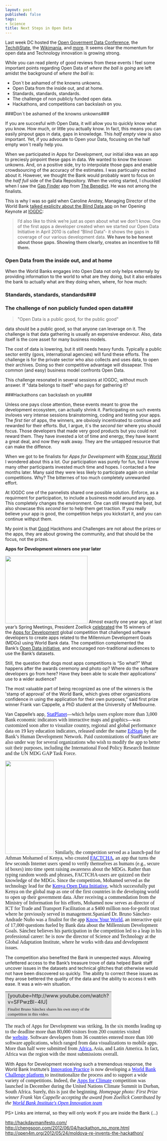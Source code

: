 ```yaml
--- 
layout: post
published: false
tags: 
- Science
title: Next Steps in Open Data
---
```

Last week DC hosted the [Open Goverment Data
Conference](http://www.data.gov/communities/conference), the
[Tech@State](http://tech.state.gov/profiles/blogs/tech-state-wiki-gov-agenda), the
[Wikimania](http://wikimania2012.wikimedia.org/wiki/Main_Page), and [more](http://developmentseed.org/blog/2012/july/09/week-dc-tech/). It seems clear
the momentum for open data and Technology innovation is growing strong.

While you can read plenty of good reviews from these events I feel some
important points regarding Open Data of *where the ball is going* are left amidst the background of *where the ball is*:

* Don´t be ashamed of the knowns unkowns.
* Open Data from the inside out, and at home.
* Standards, standards, standards.
* The challenge of non publicly funded open data.
* Hackathons, and competitions can backslash on you.

<!--more-->
###Don´t be ashamed of the knowns unkowns###

If you are succesful with Open Data, it will allow you to quickly know
what you know. How much, or little you actually know. In fact, this means you can
easily pinpout gaps in data, gaps in knowledge. This *half empty* view
is also important. Yet, if you advocate to Open your Data, focusing on
the half empty won´t really help you.

When we participated in Apps for Development, our initial idea was an
app to preciesly pinpoint these gaps in data. We wanted to know the
known unkowns. And, on a positive side, try to interpolate those gaps
and enable crowdsourcing of the accuracy of the estimates. I was
particualry excited about it. However, we thought the Bank would
probably want to focus on the *half full* side of the Data Repository.
When the voting started, I chuckled when I saw the [Gap Finder](x) app from
[The Benedict](#). He was not among the finalists.

This is why I was so gald when Caroline Anstey, Managing Director of the World Bank [talked 
explicity about the Blind Data app](http://www.worldbank.org/en/news/2012/07/10/second-international-open-government-data-conference) on her Opening Keynote at [IOGDC](#):

>I’d also like to think we’re just as open about what we don’t know. One
>of the first apps a developer created when we started our Open Data
>Initiative in April 2010 is called “Blind Data”- it shows the gaps in
>coverage of our various development data. **We have to be honest about
>those gaps. Showing them clearly, creates an incentive to fill them.**
 


### Open Data from the inside out, and at home ###

When the World Banks engages into Open Data not only helps externaly by
providing information to the world to what are they doing, but it also
enbales the bank to actually what are they doing when, where, for how
much:


### Standards, standards, standards###


### The challenge of non publicly funded open data###

>"Open Data is a public good, for the public good" 


data should be a public good, so that anyone can leverage on it. The
challenge is that data gathering is usually an expensive endevour. Also,
data itself is the core asset for many business models.
 
The cost of data is lowering, but it still needs heavy funds. Typically
a public sector entity (govs, international agencies) will fund these
efforts. The challenge is for the private sector who also collects and
uses data, to open their archives. Doing so their competitive advantage
will dissapear. This common (and easy) business model confronts Open Data.

This challenge resonated in several sessions at IOGDC, without much
answer. If "data belongs to itself" who pays for gathering it? 


###Hackathons can backslash on you###

Unless one pays close attention, these events meant to grow the
development ecosystem, can actually shrink it. Participating on such
events invloves very intense sessions brainstorming, coding and testing your
apps. The *first tier* of apps, the winners, are obviosly incentivated to continue and rewarded for
their efforts. But, I argue, it´s the *second tier* where you should
focus. Those developers that made very good products but you could not
reward them. They have invested a lot of time and energy, they have
learnt a great deal, and now they walk away. They are the untapped
resource that can make the diffence.

When we got to be finalists for *Apps for Development* with [Know your
World](#) I wondered about this a lot. Our participation was purely for
fun, but I know many other participants invested much time and hopes. I
contacted a few months later. Many said they were less likely to
participate again on similar competitions. Why? The bitternes of too 
much completely unrewarded effort.

At IOGDC one of the pannelists shared one possible solution. Enforce, as
a requirment for participation, to include a business model around any
app. This completely changes the environment. One can still reward the
best, but also showcase this *second tier* to help them get traction. 
If you really believe your app is good, the competition helps you kickstart it, 
and you can continue withput them.

My point is that [Good](http://hackdaymanifesto.com/) Hackthons and Challenges are not about the prizes or
the apps, they are about growing the community, and that should be the
focus, not the prizes.


 
<strong>Apps for Development winners one year later</strong>

<span style="font-family:serif;font-size:xx-small;">
</span>

<img class="size-full wp-image-2343 alignright" title="14225432" src="http://nasonurb.files.wordpress.com/2012/04/14225432.gif" alt="" width="265" height="217" />
Almost exactly one year ago, at last year’s Spring Meetings, President Zoellick <a href="http://web.worldbank.org/WBSITE/EXTERNAL/NEWS/0,,contentMDK:22888693~pagePK:34370~piPK:34424~theSitePK:4607,00.html" target="_blank">celebrated</a> the 15 winners of the <a href="http://data.worldbank.org/developers/appsfordevelopment" target="_blank">Apps for Development</a> global competition that challenged software developers to create apps related to the Millennium Development Goals (MDGs) using World Bank data. The competition complemented the Bank’s <a href="http://data.worldbank.org/" target="_blank">Open Data initiative</a>, and encouraged non-traditional audiences to use the Bank’s datasets.

Still, the question that dogs most apps competitions is “So what?” What happens after the awards ceremony and photo op? Where do the software developers go from here? Have they been able to scale their applications’ use to a wider audience?

The most valuable part of being recognized as one of the winners is the 'stamp of approval' of the World Bank, which gives other organizations confidence in using the application for their own purposes,” said first prize winner Frank van Cappelle, a PhD student at the University of Melbourne.

Van Cappelle’s app, <a href="http://www.statsilk.com/maps/statplanet-world-bank-open-data" target="_blank"><span style="color:#0000ff;font-family:serif;font-size:medium;"><span style="text-decoration:underline;">StatPlanet</span></span></a><span style="font-family:serif;font-size:medium;">—which helps users explore more than 3,000 Bank economic indicators with interactive maps and graphics—was customized soon after to visualize country, regional and global performance data on 19 key education indicators, released under the name </span><a href="http://blogs.worldbank.org/education/node/647" target="_blank"><span style="color:#0000ff;font-family:serif;font-size:medium;"><span style="text-decoration:underline;">EdStats</span></span></a><span style="font-family:serif;font-size:medium;"> by the Bank’s Human Development Network. Paid customizations of StatPlanet are also under way for several organizations who wish to modify the app to better suit their purposes, including the International Food Policy Research Institute and the UN MDG GAP Task Force.</span><span style="font-family:serif;font-size:xx-small;">
</span>

<span style="font-family:serif;font-size:medium;"><img class=" wp-image-2344 alignleft" title="14006008" src="http://nasonurb.files.wordpress.com/2012/04/14006008.gif?w=156" alt="" width="156" height="300" />
Similarly, the competition served as a launch-pad for Athman Mohamed of Kenya, who created <a href="http://appsfordevelopment.challengepost.com/submissions/665-factcha-stop-spam-advocate-for-the-mdgs" target="_blank"><span style="color:#0000ff;font-family:serif;font-size:medium;">FACTCHA</span></a><span style="font-family:serif;font-size:medium;">, an app that turns the few seconds Internet users spend to verify themselves as humans (e.g., secure id boxes) into time spent raising awareness about the MDGs. Rather than typing random words and phrases, FACTCHA-users are quizzed on their knowledge of the MDGs. Since the competition, Mohamed served as the technology lead for the </span><a href="http://opendata.go.ke/" target="_blank"><span style="color:#0000ff;font-family:serif;font-size:medium;">Kenya Open Data Initiative</span></a><span style="font-family:serif;font-size:medium;">, which successfully put Kenya on the global map as one of the first countries in the developing world to open up their government data. After receiving a commendation from the Ministry of Information for his efforts, Mohamed now serves as director of ICT for Trade and Transport Facilitation at a $400 million non-for-profit trust where he previously served in management.</span>Spaniard Dr. Bruno Sánchez-Andrade Nuño was a finalist for the app </span><a href="http://www.quiz2015.com/" target="_blank"><span style="color:#0000ff;font-family:serif;font-size:medium;"><span style="text-decoration:underline;">Know Your World</span></span></a><span style="font-family:serif;font-size:medium;">, an interactive quiz of 17,000 questions fueled by Bank data about the Millennium Development Goals. Sánchez believes his participation in the competition led to a leap in his professional career: he is now the director of Science and Technology at the Global Adaptation Institute, where he works with data and development issues.</span>

The competition also benefited the Bank in unexpected ways. Allowing unfettered access to the Bank’s treasure trove of data helped Bank staff uncover issues in the datasets and technical glitches that otherwise would not have been discovered so quickly. The ability to correct these issues as they arose bettered the quality of the data and the ability to access it with ease. It was a win-win situation.
<table border="0" cellspacing="0" cellpadding="0">
<tbody>
<tr valign="top">
<td valign="middle" bgcolor="#DCDCDC" width="272">[youtube=http://www.youtube.com/watch?v=SFPwzBl-4lU]</td>
</tr>
<tr valign="top">
<td valign="middle" bgcolor="#DCDCDC" width="272"><span style="font-family:serif;font-size:small;">Finalist Bruno Sánchez shares his own story of the competition in this video.</span></td>
</tr>
</tbody>
</table>
<span style="font-family:serif;font-size:medium;">The reach of Apps for Development was striking. In the six months leading up to the deadline more than 80,000 visitors from 200 countries visited the </span><a href="http://appsfordevelopment.challengepost.com/" target="_blank"><span style="color:#0000ff;font-family:serif;font-size:medium;"><span style="text-decoration:underline;">website</span></span></a><span style="font-family:serif;font-size:medium;">. Software developers from 36 countries entered more than 100 software applications, which ranged from data visualizations to mobile apps. More than half were submitted from </span><a href="http://web.worldbank.org/WBSITE/EXTERNAL/NEWS/0,,contentMDK:22823055~menuPK:34457~pagePK:34370~piPK:34424~theSitePK:4607,00.html" target="_blank"><span style="color:#0000ff;font-family:serif;font-size:medium;"><span style="text-decoration:underline;">Africa</span></span></a><span style="font-family:serif;font-size:medium;">, Asia, and Latin America. In fact, Africa was the region with the most submissions overall.</span>

With Apps for Development receiving such a tremendous response, the World Bank Institute’s <a href="http://wbi.worldbank.org/wbi/approach/innovation" target="_blank"><span style="color:#0000ff;font-family:serif;font-size:medium;"><span style="text-decoration:underline;">Innovation Practice</span></span></a><span style="font-family:serif;font-size:medium;"> is now developing a </span><a href="http://www.worldbank.org/challenge" target="_blank"><span style="color:#0000ff;font-family:serif;font-size:medium;"><span style="text-decoration:underline;">World Bank Challenge platform </span></span></a><span style="font-family:serif;font-size:medium;">to institutionalize the process and to support a wide variety of competitions. Indeed, the </span><a href="http://intranet.worldbank.org/WBSITE/INTRANET/INTRANETHOME/0,,contentMDK:23061893~menuPK:64140059~pagePK:6426483~piPK:6402841~theSitePK:86048,00.html" target="_blank"><span style="color:#0000ff;font-family:serif;font-size:medium;"><span style="text-decoration:underline;">Apps for Climate</span></span></a><span style="font-family:serif;font-size:medium;"> competition was launched in December during the United Nations Climate Summit in Durban, South Africa. Surely, this is just the beginning.
</span><span style="font-family:serif;font-size:medium;"><em>
Homepage photo: First Prize winner Frank Van Cappelle accepting the award from Zoellick</em></span><span style="font-family:serif;font-size:medium;">
</span><span style="font-family:serif;font-size:medium;"><em>
Contributed by the </em></span><a href="http://wbi.worldbank.org/wbi/content/open-innovation" target="_blank"><span style="color:#0000ff;font-family:serif;font-size:medium;"><em><span style="text-decoration:underline;">World Bank Institute's Open Innovation team</span></em></span></a><span style="font-family:serif;font-size:medium;"> </span>

PS&gt; Links are internal, so they will only work if you are inside the Bank (...)



http://hackdaymanifesto.com/
http://chengsoon.com/2012/06/04/hackathon_no_more.html
http://open4m.org/2012/05/24/moldova-re-invents-the-hackathon/
